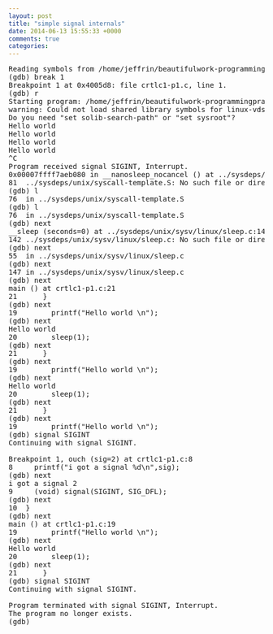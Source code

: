 ```yaml
---
layout: post
title: "simple signal internals"
date: 2014-06-13 15:55:33 +0000
comments: true
categories: 
---
```


<pre>
Reading symbols from /home/jeffrin/beautifulwork-programmingpractice/processes-and-signals/a.out...done.
(gdb) break 1
Breakpoint 1 at 0x4005d8: file crtlc1-p1.c, line 1.
(gdb) r
Starting program: /home/jeffrin/beautifulwork-programmingpractice/processes-and-signals/a.out 
warning: Could not load shared library symbols for linux-vdso.so.1.
Do you need "set solib-search-path" or "set sysroot"?
Hello world 
Hello world 
Hello world 
Hello world 
^C
Program received signal SIGINT, Interrupt.
0x00007ffff7aeb080 in __nanosleep_nocancel () at ../sysdeps/unix/syscall-template.S:81
81	../sysdeps/unix/syscall-template.S: No such file or directory.
(gdb) l
76	in ../sysdeps/unix/syscall-template.S
(gdb) l
76	in ../sysdeps/unix/syscall-template.S
(gdb) next
__sleep (seconds=0) at ../sysdeps/unix/sysv/linux/sleep.c:142
142	../sysdeps/unix/sysv/linux/sleep.c: No such file or directory.
(gdb) next
55	in ../sysdeps/unix/sysv/linux/sleep.c
(gdb) next
147	in ../sysdeps/unix/sysv/linux/sleep.c
(gdb) next
main () at crtlc1-p1.c:21
21	    }
(gdb) next
19	      printf("Hello world \n");
(gdb) next
Hello world 
20	      sleep(1);
(gdb) next
21	    }
(gdb) next
19	      printf("Hello world \n");
(gdb) next
Hello world 
20	      sleep(1);
(gdb) next
21	    }
(gdb) next
19	      printf("Hello world \n");
(gdb) signal SIGINT
Continuing with signal SIGINT.

Breakpoint 1, ouch (sig=2) at crtlc1-p1.c:8
8	  printf("i got a signal %d\n",sig);
(gdb) next
i got a signal 2
9	  (void) signal(SIGINT, SIG_DFL);
(gdb) next
10	}
(gdb) next
main () at crtlc1-p1.c:19
19	      printf("Hello world \n");
(gdb) next
Hello world 
20	      sleep(1);
(gdb) next
21	    }
(gdb) signal SIGINT
Continuing with signal SIGINT.

Program terminated with signal SIGINT, Interrupt.
The program no longer exists.
(gdb) 



</pre>
